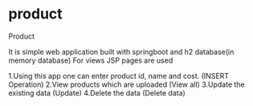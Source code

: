 # product


Product

It is simple web application built with springboot and h2 database(in memory  database)
For views JSP pages are used

1.Using this app one can enter product id, name and cost. (INSERT Operation)
2.View products which are uploaded (View all)
3.Update the existing data (Update)
4.Delete the data (Delete data)


